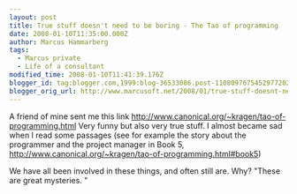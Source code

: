 ```yaml
---
layout: post
title: True stuff doesn't need to be boring - The Tao of programming
date: 2008-01-10T11:35:00.000Z
author: Marcus Hammarberg
tags:
  - Marcus private
  - Life of a consultant
modified_time: 2008-01-10T11:41:39.176Z
blogger_id: tag:blogger.com,1999:blog-36533086.post-1108097675452977202
blogger_orig_url: http://www.marcusoft.net/2008/01/true-stuff-doesnt-need-to-be-boring-tao.html
---
```


A friend of mine sent me this link
<http://www.canonical.org/~kragen/tao-of-programming.html>
Very funny but also very true stuff. I almost became sad when I read
some passages (see for example the story about the programmer and the
project manager in Book 5,
<http://www.canonical.org/~kragen/tao-of-programming.html#book5>)

We have all been involved in these things, and often still are. Why?
"These are great mysteries. "
